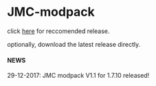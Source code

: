 # JMC-modpack

click [here](https://github.com/robotman2412/JMC-modpack/archive/v1.2-forge1.7.10.zip "latest release") for reccomended release.

optionally, download the latest release directly.

#### NEWS

29-12-2017:
JMC modpack V1.1 for 1.7.10 released!
